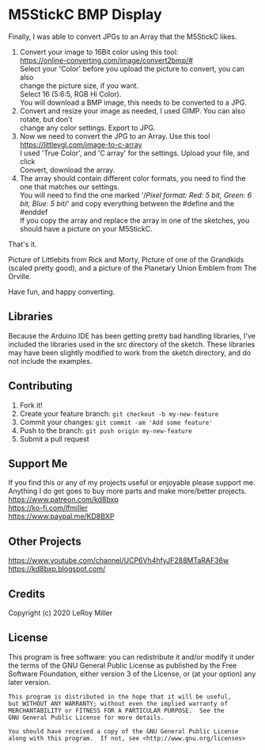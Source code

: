 # M5StickC BMP Display

Finally, I was able to convert JPGs to an Array that the M5StickC likes.  

1) Convert your image to 16Bit color using this tool:  
    https://online-converting.com/image/convert2bmp/#  
    Select your 'Color' before you upload the picture to convert, you can also  
    change the picture size, if you want.  
    Select 16 (5:6:5, RGB Hi Color).  
    You will download a BMP image, this needs to be converted to a JPG.  
2) Convert and resize your image as needed, I used GIMP.  You can also rotate, but don't  
    change any color settings. Export to JPG.  
3) Now we need to convert the JPG to an Array. Use this tool https://littlevgl.com/image-to-c-array  
    I used 'True Color', and 'C array' for the settings. Upload your file, and click  
    Convert, download the array.  
4) The array should contain different color formats, you need to find the one that matches our settings.  
You will need to find the one marked '/*Pixel format: Red: 5 bit, Green: 6 bit, Blue: 5 bit*/' and copy everything between the #define and the #enddef   
If you copy the array and replace the array in one of the sketches, you should have a picture on your M5StickC.  

That's it.  

 Picture of Littlebits from Rick and Morty, Picture of one of the Grandkids (scaled pretty good), and a picture of the Planetary Union Emblem from The Orville.  

Have fun, and happy converting.  

## Libraries

Because the Arduino IDE has been getting pretty bad handling libraries, I've included the libraries used in the src directory of the sketch. These libraries may have been slightly modified to work from the sketch directory, and do not include the examples.  

## Contributing

1. Fork it!
2. Create your feature branch: `git checkout -b my-new-feature`
3. Commit your changes: `git commit -am 'Add some feature'`
4. Push to the branch: `git push origin my-new-feature`
5. Submit a pull request

## Support Me

If you find this or any of my projects useful or enjoyable please support me.  
Anything I do get goes to buy more parts and make more/better projects.  
https://www.patreon.com/kd8bxp  
https://ko-fi.com/lfmiller  
https://www.paypal.me/KD8BXP  

## Other Projects

https://www.youtube.com/channel/UCP6Vh4hfyJF288MTaRAF36w  
https://kd8bxp.blogspot.com/  


## Credits

Copyright (c) 2020 LeRoy Miller

## License

This program is free software: you can redistribute it and/or modify
    it under the terms of the GNU General Public License as published by
    the Free Software Foundation, either version 3 of the License, or
    (at your option) any later version.

    This program is distributed in the hope that it will be useful,
    but WITHOUT ANY WARRANTY; without even the implied warranty of
    MERCHANTABILITY or FITNESS FOR A PARTICULAR PURPOSE.  See the
    GNU General Public License for more details.

    You should have received a copy of the GNU General Public License
    along with this program.  If not, see <http://www.gnu.org/licenses>
